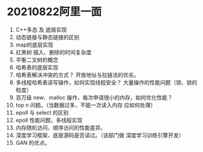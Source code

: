 # 20210822阿里一面



1. C++多态 及 底层实现
2. 动态链接与静态链接的区别
3. map的底层实现
4. 红黑树 插入、删除的时间复杂度
5. 平衡二叉树的概念
6. 哈希表的底层实现
7. 哈希表解决冲突的方式？ 开放地址与拉链法的优劣。
8. 多线程哈希表读写操作，如何实现线程安全？ 大量操作的性能问题（锁、锁的粒度）
9. 百万级 new、malloc 操作，每次申请很小的内存，如何优化性能？
10. top n 问题。（当数据过多，不能一次读入内存 应如何处理）
11. epoll 与 select 的区别
12. epoll 性能问题，多线程实现
13. 内存随机访问、顺序访问的性能差异。
14. 深度学习框架、底层源码是否读过。（该部门做 深度学习训练引擎开发）
15. GAN 的优点。